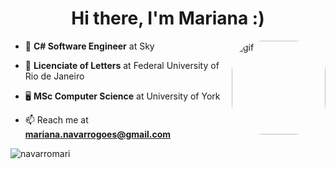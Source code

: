<h1 align="center">Hi there, I'm Mariana :)</h1>


<img align="right" alt="gif" height="150" style="border-radius:50px;" src="https://honeysanime.com/wp-content/uploads/2021/04/Sumikko-Gurashi-the-movie-2-Shirokuma.png">

- 🔭 **C# Software Engineer** at Sky 

- 📖 **Licenciate of Letters** at Federal University of Rio de Janeiro

- 🖥️ **MSc Computer Science** at University of York

- 📫 Reach me at **mariana.navarrogoes@gmail.com**


<p><img align="left" src="https://github-readme-stats.vercel.app/api/top-langs?username=navarromari&show_icons=true&locale=en&layout=compact&theme=transparent&hide_border=true&hide=shaderlab,hlsl&title_color=c0c0c0" alt="navarromari" /></p>


